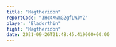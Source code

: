 ```yaml
---
title: "Magtheridon"
reportCode: "3Hc4XwmG2gfLWJYZ"
player: "Bladorthin"
fight: "Magtheridon"
date: 2021-09-26T21:48:45.419000+00:00
---
```

